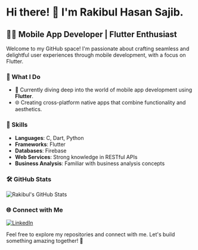 # Hi there! 👋 I'm Rakibul Hasan Sajib.

## 👨‍💻 Mobile App Developer | Flutter Enthusiast

Welcome to my GitHub space! I'm passionate about crafting seamless and delightful user experiences through mobile development, with a focus on Flutter.

### 💼 What I Do
- 🚀 Currently diving deep into the world of mobile app development using **Flutter**.
- 🌐 Creating cross-platform native apps that combine functionality and aesthetics.

### 🚀 Skills
- **Languages**: C, Dart, Python
- **Frameworks**: Flutter
- **Databases**: Firebase
- **Web Services**: Strong knowledge in RESTful APIs
- **Business Analysis**: Familiar with business analysis concepts

### 🛠️ GitHub Stats
![Rakibul's GitHub Stats](https://github-readme-stats.vercel.app/api?username=rakibsojib1&show_icons=true&hide=contribs,prs)

### 🌐 Connect with Me
[![LinkedIn](https://img.shields.io/badge/LinkedIn-RakibulHasanSajib-blue)](https://www.linkedin.com/in/rakibulhasansajib/)

Feel free to explore my repositories and connect with me. Let's build something amazing together! 🚀
